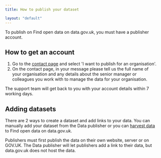 ```yaml
---
title: How to publish your dataset

layout: "default"
---
```


To publish on Find open data on data.gov.uk, you must have a publisher account. 

<h2 class="heading-large">How to get an account</h2>
<p>
<ol type="1">
  <li>Go to the <a href="https://data.gov.uk/support">contact page</a> and select 'I want to publish for an organisation'. 
</li>
  <li>On the contact page, in your message please tell us the full name of your organisation and any details about the senior manager or colleagues you work with to manage the data for your organisation. 
</li>
</ol>  
</p>

<p>
The support team will get back to you with your account details within 7 working days.

</p>
 <h2 class="heading-large">Adding datasets</h2>
 <p>
  There are 2 ways to create a dataset and add links to your data. You can manually add your dataset from the Data publisher or you can <a href="https://guidance.data.gov.uk/harvesting.html">harvest data</a> to Find open data on data.gov.uk.
  </p>
  <p>
   Publishers must first publish the data on their own website, server or on GOV.UK. The Data publisher will let publishers add a link to their data, but data.gov.uk does not host the data.</p>






